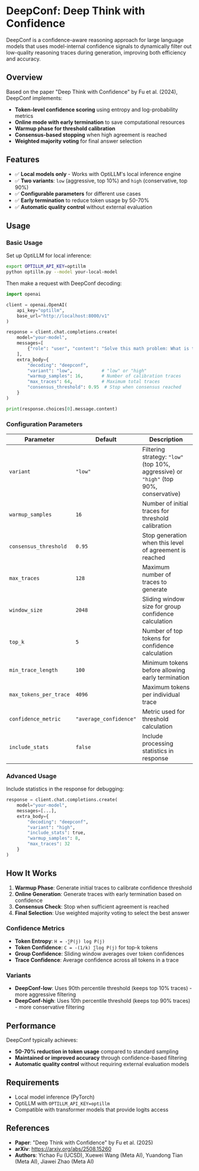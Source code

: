 # DeepConf: Deep Think with Confidence

DeepConf is a confidence-aware reasoning approach for large language models that uses model-internal confidence signals to dynamically filter out low-quality reasoning traces during generation, improving both efficiency and accuracy.

## Overview

Based on the paper "Deep Think with Confidence" by Fu et al. (2024), DeepConf implements:

- **Token-level confidence scoring** using entropy and log-probability metrics
- **Online mode with early termination** to save computational resources
- **Warmup phase for threshold calibration** 
- **Consensus-based stopping** when high agreement is reached
- **Weighted majority voting** for final answer selection

## Features

- ✅ **Local models only** - Works with OptiLLM's local inference engine
- ✅ **Two variants**: `low` (aggressive, top 10%) and `high` (conservative, top 90%)
- ✅ **Configurable parameters** for different use cases
- ✅ **Early termination** to reduce token usage by 50-70%
- ✅ **Automatic quality control** without external evaluation

## Usage

### Basic Usage

Set up OptiLLM for local inference:

```bash
export OPTILLM_API_KEY=optillm
python optillm.py --model your-local-model
```

Then make a request with DeepConf decoding:

```python
import openai

client = openai.OpenAI(
    api_key="optillm",
    base_url="http://localhost:8000/v1"
)

response = client.chat.completions.create(
    model="your-model",
    messages=[
        {"role": "user", "content": "Solve this math problem: What is the derivative of x^3 + 2x^2 - 5x + 1?"}
    ],
    extra_body={
        "decoding": "deepconf",
        "variant": "low",           # "low" or "high"
        "warmup_samples": 16,       # Number of calibration traces
        "max_traces": 64,           # Maximum total traces
        "consensus_threshold": 0.95  # Stop when consensus reached
    }
)

print(response.choices[0].message.content)
```

### Configuration Parameters

| Parameter | Default | Description |
|-----------|---------|-------------|
| `variant` | `"low"` | Filtering strategy: `"low"` (top 10%, aggressive) or `"high"` (top 90%, conservative) |
| `warmup_samples` | `16` | Number of initial traces for threshold calibration |
| `consensus_threshold` | `0.95` | Stop generation when this level of agreement is reached |
| `max_traces` | `128` | Maximum number of traces to generate |
| `window_size` | `2048` | Sliding window size for group confidence calculation |
| `top_k` | `5` | Number of top tokens for confidence calculation |
| `min_trace_length` | `100` | Minimum tokens before allowing early termination |
| `max_tokens_per_trace` | `4096` | Maximum tokens per individual trace |
| `confidence_metric` | `"average_confidence"` | Metric used for threshold calculation |
| `include_stats` | `false` | Include processing statistics in response |

### Advanced Usage

Include statistics in the response for debugging:

```python
response = client.chat.completions.create(
    model="your-model", 
    messages=[...],
    extra_body={
        "decoding": "deepconf",
        "variant": "high",
        "include_stats": true,
        "warmup_samples": 8,
        "max_traces": 32
    }
)
```

## How It Works

1. **Warmup Phase**: Generate initial traces to calibrate confidence threshold
2. **Online Generation**: Generate traces with early termination based on confidence
3. **Consensus Check**: Stop when sufficient agreement is reached
4. **Final Selection**: Use weighted majority voting to select the best answer

### Confidence Metrics

- **Token Entropy**: `H = -∑P(j) log P(j)`
- **Token Confidence**: `C = -(1/k) ∑log P(j)` for top-k tokens
- **Group Confidence**: Sliding window averages over token confidences
- **Trace Confidence**: Average confidence across all tokens in a trace

### Variants

- **DeepConf-low**: Uses 90th percentile threshold (keeps top 10% traces) - more aggressive filtering
- **DeepConf-high**: Uses 10th percentile threshold (keeps top 90% traces) - more conservative filtering

## Performance

DeepConf typically achieves:
- **50-70% reduction in token usage** compared to standard sampling
- **Maintained or improved accuracy** through confidence-based filtering
- **Automatic quality control** without requiring external evaluation models

## Requirements

- Local model inference (PyTorch)
- OptiLLM with `OPTILLM_API_KEY=optillm`
- Compatible with transformer models that provide logits access

## References

- **Paper**: "Deep Think with Confidence" by Fu et al. (2025)
- **arXiv**: https://arxiv.org/abs/2508.15260
- **Authors**: Yichao Fu (UCSD), Xuewei Wang (Meta AI), Yuandong Tian (Meta AI), Jiawei Zhao (Meta AI)
